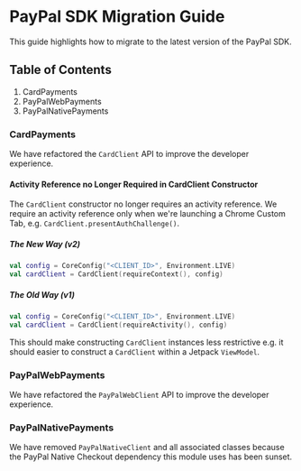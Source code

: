 # PayPal SDK Migration Guide

This guide highlights how to migrate to the latest version of the PayPal SDK.

## Table of Contents

1. CardPayments
1. PayPalWebPayments
1. PayPalNativePayments

### CardPayments

We have refactored the `CardClient` API to improve the developer experience.

#### Activity Reference no Longer Required in CardClient Constructor

The `CardClient` constructor no longer requires an activity reference. We require an activity reference only when we're launching a Chrome Custom Tab, e.g. `CardClient.presentAuthChallenge()`.

##### The New Way (v2)

```kotlin
val config = CoreConfig("<CLIENT_ID>", Environment.LIVE)
val cardClient = CardClient(requireContext(), config)
```

##### The Old Way (v1)

```kotlin
val config = CoreConfig("<CLIENT_ID>", Environment.LIVE)
val cardClient = CardClient(requireActivity(), config)
```

This should make constructing `CardClient` instances less restrictive e.g. it should easier to construct a `CardClient` within a Jetpack `ViewModel`.

### PayPalWebPayments

We have refactored the `PayPalWebClient` API to improve the developer experience.

### PayPalNativePayments

We have removed `PayPalNativeClient` and all associated classes because the PayPal Native Checkout dependency this module uses has been sunset.
